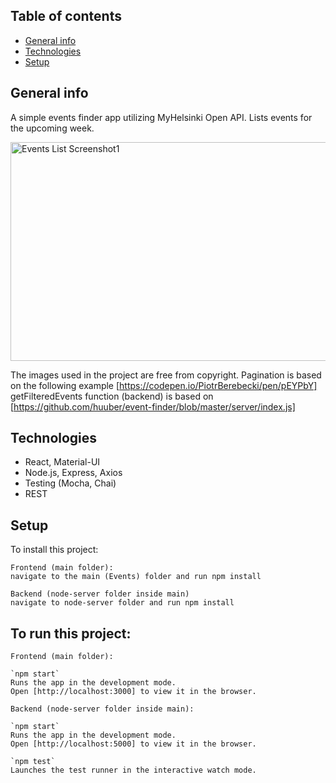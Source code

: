 ## Table of contents
* [General info](#general-info)
* [Technologies](#technologies)
* [Setup](#setup)

## General info
A simple events finder app utilizing MyHelsinki Open API. Lists events for the upcoming week. 

<img src="https://drive.google.com/uc?export=view&id=1nbq26lnPyPNa05aYnCGls-Ez5WKTZgqI" alt="Events List Screenshot1" width="530" height="350">

The images used in the project are free from copyright.
Pagination is based on the following example [https://codepen.io/PiotrBerebecki/pen/pEYPbY]
getFilteredEvents function (backend) is based on [https://github.com/huuber/event-finder/blob/master/server/index.js]

## Technologies
* React, Material-UI
* Node.js, Express, Axios
* Testing (Mocha, Chai)
* REST
	
## Setup
To install this project:
```
Frontend (main folder):
navigate to the main (Events) folder and run npm install

Backend (node-server folder inside main)
navigate to node-server folder and run npm install

```

## To run this project:
```
Frontend (main folder):

`npm start`
Runs the app in the development mode.
Open [http://localhost:3000] to view it in the browser.

Backend (node-server folder inside main):

`npm start`
Runs the app in the development mode.
Open [http://localhost:5000] to view it in the browser.

`npm test`
Launches the test runner in the interactive watch mode.

```














